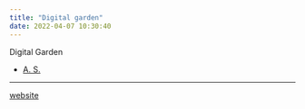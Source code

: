 ```yaml
---
title: "Digital garden"
date: 2022-04-07 10:30:40
---
```


Digital Garden

- [A. S.](as)



---

[website](https://raghug.com/)
